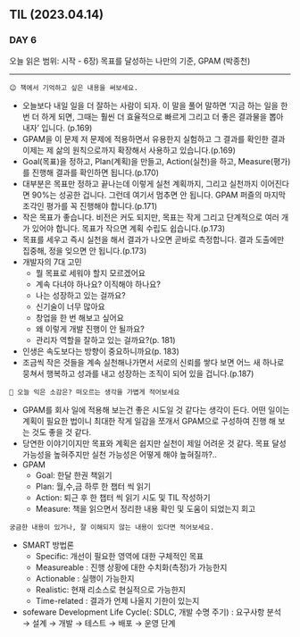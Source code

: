 ## TIL (2023.04.14)

### DAY 6

오늘 읽은 범위: 시작 - 6장) 목표를 달성하는 나만의 기준, GPAM (박종천)

---

```
😉 책에서 기억하고 싶은 내용을 써보세요.
```

- 오늘보다 내일 일을 더 잘하는 사람이 되자. 이 말을 풀어 말하면 ‘지금 하는 일을 한 번 더 하게 되면, 그때는 훨씬 더 효율적으로 빠르게 그리고 더 좋은 결과물을 뽑아내자’ 입니다. (p.169)
- GPAM을 이 문제 저 문제에 적용하면서 유용한지 실험하고 그 결과를 확인한 결과 이제는 제 삶의 원칙으로까지 확장해서 사용하고 있습니다.(p.169)
- Goal(목표)을 정하고, Plan(계획)을 만들고, Action(실천)을 하고, Measure(평가)를 진행해 결과를 확인하면 됩니다.(p.170)
- 대부분은 목표만 정하고 끝나는데 이렇게 실천 계획까지, 그리고 실천까지 이어진다면 90%는 성공한 겁니다. 그런데 여기서 멈추면 안 됩니다. GPAM 퍼즐의 마지막 조각인 평가를 꼭 진행해야 합니다.(p.171)
- 작은 목표가 좋습니다. 비전은 커도 되지만, 목표는 작게 그리고 단계적으로 여러 개가 있어야 합니다. 목표가 작으면 계획 수립도 쉽습니다.(p.173)
- 목표를 세우고 즉시 실천을 해서 결과가 나오면 곧바로 측정합니다. 결과 도출에만 집중해, 정을 잊으면 안 됩니다.(p.173)
- 개발자의 7대 고민
  - 뭘 목표로 세워야 할지 모르겠어요
  - 계속 다녀야 하나요? 이직해야 하나요?
  - 나는 성장하고 있는 걸까요?
  - 신기술이 너무 많아요
  - 창업을 한 번 해보고 싶어요
  - 왜 이렇게 개발 진행이 안 될까요?
  - 관리자 역할을 잘하고 있는 걸까요?(p. 181)
- 인생은 속도보다는 방향이 중요하니까요(p. 183)
- 조금씩 작은 것들을 계속 실천해나가면서 서로의 신뢰를 쌓다 보면 어느 새 하나로 뭉쳐서 행복하고 성과를 내고 성장하는 조직이 되어 있을 겁니다.(p.187)

```
🤔 오늘 익은 소감은? 떠오르는 생각을 가볍게 적어보세요
```

- GPAM를 회사 일에 적용해 보는건 좋은 시도일 것 같다는 생각이 든다. 어떤 일이는 계획이 필요한 법이니 최대한 작게 일감을 쪼개서 GPAM으로 구성하여 진행 해 보는 것도 좋을 것 같다.
- 당연한 이야기이지만 목표와 계획은 쉽지만 실천이 제일 어려운 것 같다. 목표 달성 가능성을 높혀주지만 실천 가능성은 어떻게 해야 높혀질까?..
- GPAM
  - Goal: 한달 한권 책읽기
  - Plan: 월,수,금 하루 한 챕터 씩 읽기
  - Action: 퇴근 후 한 챕터 씩 읽기 시도 및 TIL 작성하기
  - Measure: 책을 읽으면서 정리한 내용 확인 및 도움이 되었는지 회고

```
궁금한 내용이 있거나, 잘 이해되지 않는 내용이 있다면 적어보세요.
```

- SMART 방법론
  - Specific: 개선이 필요한 영역에 대한 구체적인 목표
  - Measureable : 진행 상황에 대한 수치화(측정)가 가능한지
  - Actionable : 실행이 가능한지
  - Realistic: 현재 리소스로 현실적으로 가능한지
  - Time-related : 결과가 언제 나올지 기한이 있는지
- sofeware Development Life Cycle(: SDLC, 개발 수명 주기) : 요구사항 분석 → 설계 → 개발 → 테스트 → 배포 → 운영 단계
